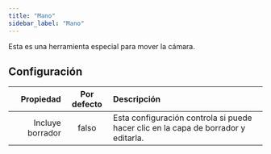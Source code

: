```yaml
---
title: "Mano"
sidebar_label: "Mano"
---
```


Esta es una herramienta especial para mover la cámara.

## Configuración

|        Propiedad | Por defecto | Descripción                                                                        |
| ----------------:|:-----------:|:---------------------------------------------------------------------------------- |
| Incluye borrador |    falso    | Esta configuración controla si puede hacer clic en la capa de borrador y editarla. |
